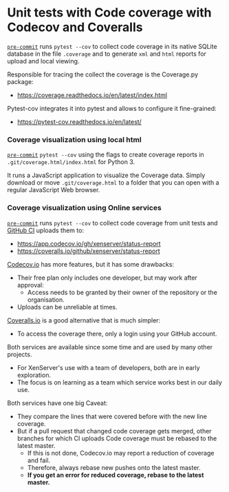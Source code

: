 # Unit tests with Code coverage with Codecov and Coveralls

[`pre-commit`](coverage.md) runs `pytest --cov` to collect code coverage
in its native SQLite database in the file `.coverage` and to generate
`xml` and `html` reports for upload and local viewing.

Responsible for tracing the collect the coverage is the Coverage.py package:
- https://coverage.readthedocs.io/en/latest/index.html

Pytest-cov integrates it into pytest and allows to configure it fine-grained:
- https://pytest-cov.readthedocs.io/en/latest/

### Coverage visualization using local html
[`pre-commit`](coverage.md) `pytest --cov` using the flags to create coverage reports in
`.git/coverage.html/index.html` for Python 3.

It runs a JavaScript application to visualize the Coverage data.
Simply download or move `.git/coverage.html` to a folder that you can open
with a regular JavaScript Web browser.


### Coverage visualization using Online services
[`pre-commit`](coverage.md) runs `pytest --cov` to collect code coverage from
unit tests and [GitHub CI](../.github/workflows/main.yml) uploads them to:
- https://app.codecov.io/gh/xenserver/status-report
- https://coveralls.io/github/xenserver/status-report

[Codecov.io](https://codecov.io) has more features, but it has some drawbacks:
- Their free plan only includes one developer, but may work after approval:
  - Access needs to be granted by their owner of the repository or the organisation.
- Uploads can be unreliable at times.

[Coveralls.io](https://Coveralls.io) is a good alternative that is much simpler:
- To access the coverage there, only a login using your GitHub account.

Both services are available since some time and are used by many other projects.
- For XenServer's use with a team of developers, both are in early exploration.
- The focus is on learning as a team which service works best in our daily use.

Both services have one big Caveat:

- They compare the lines that were covered before with the new line coverage.
- But if a pull request that changed code coverage gets merged, other branches
  for which CI uploads Code coverage must be rebased to the latest master.
  - If this is not done, Codecov.io may report a reduction of coverage and fail.
  - Therefore, always rebase new pushes onto the latest master.
  - **If you get an error for reduced coverage, rebase to the latest master.**
